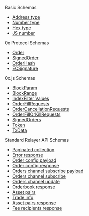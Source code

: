 Basic Schemas

*   [Address type](https://github.com/0xProject/0x-monorepo/blob/5ec4b27200297708298deca97603849a37b2f66a/packages/json-schemas/schemas/address_schema.json)
*   [Number type](https://github.com/0xProject/0x-monorepo/blob/5ec4b27200297708298deca97603849a37b2f66a/packages/json-schemas/schemas/number_schema.json)
*   [Hex type](https://github.com/0xProject/0x-monorepo/blob/5ec4b27200297708298deca97603849a37b2f66a/packages/json-schemas/schemas/hex_schema.json)
*   [JS number](https://github.com/0xProject/0x-monorepo/blob/5ec4b27200297708298deca97603849a37b2f66a/packages/json-schemas/schemas/js_number.json)

0x Protocol Schemas

*   [Order](https://github.com/0xProject/0x-monorepo/blob/5ec4b27200297708298deca97603849a37b2f66a/packages/json-schemas/schemas/order_schema.json)
*   [SignedOrder](https://github.com/0xProject/0x-monorepo/blob/5ec4b27200297708298deca97603849a37b2f66a/packages/json-schemas/schemas/signed_order_schema.json)
*   [OrderHash](https://github.com/0xProject/0x-monorepo/blob/5ec4b27200297708298deca97603849a37b2f66a/packages/json-schemas/schemas/order_hash_schema.json)
*   [ECSignature](https://github.com/0xProject/0x-monorepo/blob/5ec4b27200297708298deca97603849a37b2f66a/packages/json-schemas/schemas/ec_signature_schema.json)

0x.js Schemas

*   [BlockParam](https://github.com/0xProject/0x-monorepo/blob/5ec4b27200297708298deca97603849a37b2f66a/packages/json-schemas/schemas/block_param_schema.json)
*   [BlockRange](https://github.com/0xProject/0x-monorepo/blob/5ec4b27200297708298deca97603849a37b2f66a/packages/json-schemas/schemas/block_range_schema.json)
*   [IndexFilter Values](https://github.com/0xProject/0x-monorepo/blob/5ec4b27200297708298deca97603849a37b2f66a/packages/json-schemas/schemas/index_filter_values_schema.json)
*   [OrderFillRequests](https://github.com/0xProject/0x-monorepo/blob/5ec4b27200297708298deca97603849a37b2f66a/packages/json-schemas/schemas/order_fill_requests_schema.json)
*   [OrderCancellationRequests](https://github.com/0xProject/0x-monorepo/blob/5ec4b27200297708298deca97603849a37b2f66a/packages/json-schemas/schemas/order_cancel_schema.json)
*   [OrderFillOrKillRequests](https://github.com/0xProject/0x-monorepo/blob/5ec4b27200297708298deca97603849a37b2f66a/packages/json-schemas/schemas/order_fill_or_kill_requests_schema.json)
*   [SignedOrders](https://github.com/0xProject/0x-monorepo/blob/5ec4b27200297708298deca97603849a37b2f66a/packages/json-schemas/schemas/signed_orders_schema.json)
*   [Token](https://github.com/0xProject/0x-monorepo/blob/5ec4b27200297708298deca97603849a37b2f66a/packages/json-schemas/schemas/token_schema.json)
*   [TxData](https://github.com/0xProject/0x-monorepo/blob/5ec4b27200297708298deca97603849a37b2f66a/packages/json-schemas/schemas/tx_data_schema.json)

Standard Relayer API Schemas

*   [Paginated collection](https://github.com/0xProject/0x-monorepo/blob/5ec4b27200297708298deca97603849a37b2f66a/packages/json-schemas/schemas/paginated_collection_schema.json)
*   [Error response](https://github.com/0xProject/0x-monorepo/blob/5ec4b27200297708298deca97603849a37b2f66a/packages/json-schemas/schemas/relayer_api_error_response_schema.json)
*   [Order config payload](https://github.com/0xProject/0x-monorepo/blob/5ec4b27200297708298deca97603849a37b2f66a/packages/json-schemas/schemas/relayer_api_order_config_payload_schema.json)
*   [Order config response](https://github.com/0xProject/0x-monorepo/blob/5ec4b27200297708298deca97603849a37b2f66a/packages/json-schemas/schemas/relayer_api_order_config_response_schema.json)
*   [Orders channel subscribe payload](https://github.com/0xProject/0x-monorepo/blob/5ec4b27200297708298deca97603849a37b2f66a/packages/json-schemas/schemas/relayer_api_orders_channel_subscribe_payload_schema.json)
*   [Orders channel subscribe](https://github.com/0xProject/0x-monorepo/blob/5ec4b27200297708298deca97603849a37b2f66a/packages/json-schemas/schemas/relayer_api_orders_channel_subscribe_schema.json)
*   [Orders channel update](https://github.com/0xProject/0x-monorepo/blob/5ec4b27200297708298deca97603849a37b2f66a/packages/json-schemas/schemas/relayer_api_orders_channel_update_response_schema.json)
*   [Orderbook response](https://github.com/0xProject/0x-monorepo/blob/5ec4b27200297708298deca97603849a37b2f66a/packages/json-schemas/schemas/relayer_api_orderbook_response_schema.json)
*   [Asset pairs](https://github.com/0xProject/0x-monorepo/blob/5ec4b27200297708298deca97603849a37b2f66a/packages/json-schemas/schemas/relayer_api_asset_data_pairs_schema.json)
*   [Trade info](https://github.com/0xProject/0x-monorepo/blob/5ec4b27200297708298deca97603849a37b2f66a/packages/json-schemas/schemas/relayer_api_asset_data_trade_info_schema.json)
*   [Asset pairs response](https://github.com/0xProject/0x-monorepo/blob/5ec4b27200297708298deca97603849a37b2f66a/packages/json-schemas/schemas/relayer_api_asset_data_pairs_response_schema.json)
*   [Fee recipients response](https://github.com/0xProject/0x-monorepo/blob/5ec4b27200297708298deca97603849a37b2f66a/packages/json-schemas/schemas/relayer_api_fee_recipients_response_schema.json)
